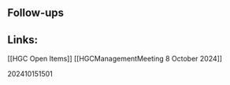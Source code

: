 


## Follow-ups


## Links: 
[[HGC Open Items]]
[[HGCManagementMeeting 8 October 2024]]

202410151501
